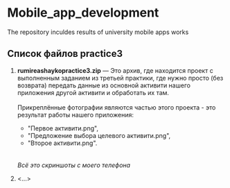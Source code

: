 # Mobile_app_development
The repository inculdes results of university mobile apps works
## Список файлов practice3

<ol>
<li><p><b>rumireashaykopractice3.zip</b> — Это архив, где находится проект с выполненным заданием из третьей практики, где нужно просто (без возврата) передать данные из основной активити нашего приложения другой активити и обработать их там.<br><br>Прикреплённые фотографии являются частью этого проекта - это результат работы нашего приложения:  
<ul><li>"Первое активити.png",</li>
    <li>"Предложение выбора целевого активити.png",</li> 
    <li>"Второе активити.png".</li></ul><br><br><i><span color='red'>Всё это скриншоты с моего телефона</span></i></p></li>
<li><...></li>
</ol>
